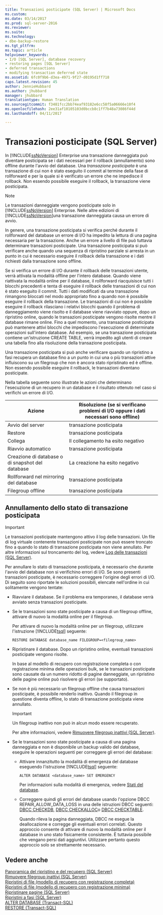 ```yaml
---
title: Transazioni posticipate (SQL Server) | Microsoft Docs
ms.custom: 
ms.date: 03/14/2017
ms.prod: sql-server-2016
ms.reviewer: 
ms.suite: 
ms.technology:
- dbe-backup-restore
ms.tgt_pltfrm: 
ms.topic: article
helpviewer_keywords:
- I/O [SQL Server], database recovery
- restoring pages [SQL Server]
- deferred transactions
- modifying transaction deferred state
ms.assetid: 6fc0f9b6-d3ea-4971-9f27-d0195d1ff718
caps.latest.revision: 45
author: JennieHubbard
ms.author: jhubbard
manager: jhubbard
translationtype: Human Translation
ms.sourcegitcommit: f3481fcc2bb74eaf93182e6cc58f5a06666e10f4
ms.openlocfilehash: 2ee31af10105103d0bccb8c1ff7b48a73086f44d
ms.lasthandoff: 04/11/2017

---
```

# <a name="deferred-transactions-sql-server"></a>Transazioni posticipate (SQL Server)
  In [!INCLUDE[ssNoVersion](../../includes/ssnoversion-md.md)] Enterprise una transazione danneggiata può diventare posticipata se i dati necessari per il rollback (annullamento) sono offline durante l'avvio del database. Una *transazione posticipata* è una transazione di cui non è stato eseguito il commit al termine della fase di rollforward e per la quale si è verificato un errore che ne impedisce il rollback. Non essendo possibile eseguire il rollback, la transazione viene posticipata.  
  
> [!NOTE]  
>  Le transazioni danneggiate vengono posticipate solo in [!INCLUDE[ssNoVersion](../../includes/ssnoversion-md.md)] Enterprise. Nelle altre edizioni di [!INCLUDE[ssNoVersion](../../includes/ssnoversion-md.md)]una transazione danneggiata causa un errore di avvio.  
  
 In genere, una transazione posticipata si verifica perché durante il rollforward del database un errore di I/O ha impedito la lettura di una pagina necessaria per la transazione. Anche un errore a livello di file può tuttavia determinare transazioni posticipate. Una transazione posticipata si può verificare anche quando una sequenza di ripristino parziale si arresta in un punto in cui è necessario eseguire il rollback della transazione e i dati richiesti dalla transazione sono offline.  
  
 Se si verifica un errore di I/O durante il rollback delle transazioni utente, verrà attivata la modalità offline per l'intero database. Quando viene riattivata la modalità online per il database, il rollforward riacquisisce tutti i blocchi precedenti e tenta di eseguire il rollback delle transazioni di cui non è stato eseguito il commit. Tutti i dati modificati da una transazione rimangono bloccati nel modo appropriato fino a quando non è possibile eseguire il rollback della transazione. Le transazioni di cui non è possibile eseguire il rollback rilasciano i relativi blocchi quando il problema di danneggiamento viene risolto e il database viene riavviato oppure, dopo un ripristino online, quando le transazioni posticipate vengono risolte mentre il database rimane online. Fino a quel momento, una transazione posticipata può mantenere attivi blocchi che impediscono l'esecuzione di determinate operazioni sull'intero database. Ad esempio, se una transazione posticipata contiene un'istruzione CREATE TABLE, verrà impedito agli utenti di creare una tabella fino alla risoluzione della transazione posticipata.  
  
 Una transazione posticipata si può anche verificare quando un ripristino a fasi recupera un database fino a un punto in cui una o più transazioni attive influiscono su un filegroup che non è ancora stato ripristinato ed è offline. Non essendo possibile eseguire il rollback, le transazioni diventano posticipate.  
  
 Nella tabella seguente sono illustrate le azioni che determinano l'esecuzione di un recupero in un database e il risultato ottenuto nel caso si verifichi un errore di I/O.  
  
|Azione|Risoluzione (se si verificano problemi di I/O oppure i dati necessari sono offline)|  
|------------|-----------------------------------------------------------------------|  
|Avvio del server|transazione posticipata|  
|Restore|transazione posticipata|  
|Collega|Il collegamento ha esito negativo|  
|Riavvio automatico|transazione posticipata|  
|Creazione di database o di snapshot del database|La creazione ha esito negativo|  
|Rollforward nel mirroring del database|transazione posticipata|  
|Filegroup offline|transazione posticipata|  
  
## <a name="moving-a-transaction-out-of-the-deferred-state"></a>Annullamento dello stato di transazione posticipata  
  
> [!IMPORTANT]  
>  Le transazioni posticipate mantengono attivo il log delle transazioni. Un file di log virtuale contenente transazioni posticipate non può essere troncato fino a quando lo stato di transazione posticipata non viene annullato. Per altre informazioni sul troncamento del log, vedere [Log delle transazioni &#40;SQL Server&#41;](../../relational-databases/logs/the-transaction-log-sql-server.md).  
  
 Per annullare lo stato di transazione posticipata, è necessario che durante l'avvio del database non si verifichino errori di I/O. Se sono presenti transazioni posticipate, è necessario correggere l'origine degli errori di I/O. Di seguito sono riportate le soluzioni possibili, elencate nell'ordine in cui solitamente vengono tentate:  
  
-   Riavviare il database. Se il problema era temporaneo, il database verrà avviato senza transazioni posticipate.  
  
-   Se le transazioni sono state posticipate a causa di un filegroup offline, attivare di nuovo la modalità online per il filegroup.  
  
     Per attivare di nuovo la modalità online per un filegroup, utilizzare l'istruzione [!INCLUDE[tsql](../../includes/tsql-md.md)] seguente:  
  
    ```  
    RESTORE DATABASE database_name FILEGROUP=<filegroup_name>  
    ```  
  
-   Ripristinare il database. Dopo un ripristino online, eventuali transazioni posticipate vengono risolte.  
  
     In base al modello di recupero con registrazione completa o con registrazione minima delle operazioni bulk, se le transazioni posticipate sono causate da un numero ridotto di pagine danneggiate, un ripristino delle pagine online può risolvere gli errori (se supportato).  
  
-   Se non è più necessario un filegroup offline che causa transazioni posticipate, è possibile renderlo inattivo. Quando il filegroup in questione diventa offline, lo stato di transazione posticipata viene annullato.  
  
    > [!IMPORTANT]  
    >  Un filegroup inattivo non può in alcun modo essere recuperato.  
  
     Per altre informazioni, vedere [Rimuovere filegroup inattivi &#40;SQL Server&#41;](../../relational-databases/backup-restore/remove-defunct-filegroups-sql-server.md).  
  
-   Se le transazioni sono state posticipate a causa di una pagina danneggiata e non è disponibile un backup valido del database, eseguire le operazioni seguenti per correggere gli errori del database:  
  
    -   Attivare innanzitutto la modalità di emergenza del database eseguendo l'istruzione [!INCLUDE[tsql](../../includes/tsql-md.md)] seguente:  
  
        ```  
        ALTER DATABASE <database_name> SET EMERGENCY  
        ```  
  
         Per informazioni sulla modalità di emergenza, vedere [Stati del database](../../relational-databases/databases/database-states.md).  
  
    -   Correggere quindi gli errori del database usando l'opzione DBCC REPAIR_ALLOW_DATA_LOSS in una delle istruzioni DBCC seguenti: [DBCC CHECKDB](../../t-sql/database-console-commands/dbcc-checkdb-transact-sql.md), [DBCC CHECKALLOC](../../t-sql/database-console-commands/dbcc-checkalloc-transact-sql.md)o [DBCC CHECKTABLE](../../t-sql/database-console-commands/dbcc-checktable-transact-sql.md).  
  
         Quando rileva la pagina danneggiata, DBCC ne esegue la deallocazione e corregge gli eventuali errori correlati. Questo approccio consente di attivare di nuovo la modalità online per il database in uno stato fisicamente consistente. È tuttavia possibile che vengano persi dati aggiuntivi. Utilizzare pertanto questo approccio solo se strettamente necessario.  
  
## <a name="see-also"></a>Vedere anche  
 [Panoramica del ripristino e del recupero &#40;SQL Server&#41;](../../relational-databases/backup-restore/restore-and-recovery-overview-sql-server.md)   
 [Rimuovere filegroup inattivi &#40;SQL Server&#41;](../../relational-databases/backup-restore/remove-defunct-filegroups-sql-server.md)   
 [Ripristini di file &#40;modello di recupero con registrazione completa&#41;](../../relational-databases/backup-restore/file-restores-full-recovery-model.md)   
 [Ripristini di file &#40;modello di recupero con registrazione minima&#41;](../../relational-databases/backup-restore/file-restores-simple-recovery-model.md)   
 [Ripristinare pagine &#40;SQL Server&#41;](../../relational-databases/backup-restore/restore-pages-sql-server.md)   
 [Ripristini a fasi &#40;SQL Server&#41;](../../relational-databases/backup-restore/piecemeal-restores-sql-server.md)   
 [ALTER DATABASE &#40;Transact-SQL&#41;](../../t-sql/statements/alter-database-transact-sql.md)   
 [RESTORE &#40;Transact-SQL&#41;](../../t-sql/statements/restore-statements-transact-sql.md)  
  
  
